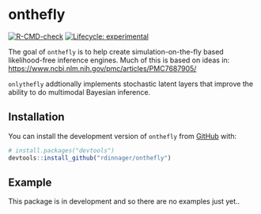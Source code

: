 
<!-- README.md is generated from README.Rmd. Please edit that file -->

# onthefly

<!-- badges: start -->

[![R-CMD-check](https://github.com/rdinnager/onthefly/workflows/R-CMD-check/badge.svg)](https://github.com/rdinnager/onthefly/actions)
[![Lifecycle:
experimental](https://img.shields.io/badge/lifecycle-experimental-orange.svg)](https://lifecycle.r-lib.org/articles/stages.html#experimental)
<!-- badges: end -->

The goal of `onthefly` is to help create simulation-on-the-fly based
likelihood-free inference engines. Much of this is based on ideas in:
<https://www.ncbi.nlm.nih.gov/pmc/articles/PMC7687905/>

`onlythefly` addtionally implements stochastic latent layers that
improve the ability to do multimodal Bayesian inference.

## Installation

You can install the development version of `onthefly` from
[GitHub](https://github.com/) with:

``` r
# install.packages("devtools")
devtools::install_github("rdinnager/onthefly")
```

## Example

This package is in development and so there are no examples just yet..
